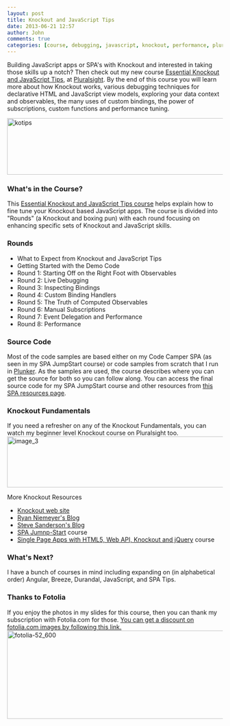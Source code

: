 ```yaml
---
layout: post
title: Knockout and JavaScript Tips
date: 2013-06-21 12:57
author: John
comments: true
categories: [course, debugging, javascript, knockout, performance, pluralsight, Uncategorized]
---
```

Building JavaScript apps or SPA's with Knockout and interested in taking those skills up a notch? Then check out my new course <a href="http://jpapa.me/kotips" target="_blank">Essential Knockout and JavaScript Tips</a>, at <a href="http://pluralsight.com" target="_blank">Pluralsight</a>. By the end of this course you will learn more about how Knockout works, various debugging techniques for declarative HTML and JavaScript view models, exploring your data context and observables, the many uses of custom bindings, the power of subscriptions, custom functions and performance tuning.

<a href="http://jpapa.me/kotips" target="_blank"><img src="http://www.johnpapa.net/wp-content/uploads/2013/06/kotips-600x132.jpg" alt="kotips" width="600" height="132" class="aligncenter size-large wp-image-18851" /></a>

<h3>What's in the Course?</h3>
This <a href="http://jpapa.me/kotips" target="_blank">Essential Knockout and JavaScript Tips course</a> helps explain how to fine tune your Knockout based JavaScript apps. The course is divided into "Rounds" (a Knockout and boxing pun) with each round focusing on enhancing specific sets of Knockout and JavaScript skills. 

<h3>Rounds</h3>
<ul>
<li>What to Expect from Knockout and JavaScript Tips</li>
<li>Getting Started with the Demo Code</li>
<li>Round 1: Starting Off on the Right Foot with Observables</li>
<li>Round 2: Live Debugging</li>
<li>Round 3: Inspecting Bindings</li>
<li>Round 4: Custom Binding Handlers</li>
<li>Round 5: The Truth of Computed Observables</li>
<li>Round 6: Manual Subscriptions</li>
<li>Round 7: Event Delegation and Performance</li>
<li>Round 8: Performance</li>
</ul>

<h3>Source Code</h3>
Most of the code samples are based either on my Code Camper SPA (as seen in my SPA JumpStart course) or code samples from scratch that I run in <a href="http://plnkr.co" target="_blank">Plunker</a>. As the samples are used, the course describes where you can get the source for both so you can follow along. You can access the final source code for my SPA JumpStart course and other resources from <a href="http://johnpapa.net/spa" target="_blank">this SPA resources page</a>.

<h3>Knockout Fundamentals</h3>
If you need a refresher on any of the Knockout Fundamentals, you can watch my beginner level Knockout course on Pluralsight too.
<a href="http://jpapa.me/komvvm" target="_blank"><img src="http://www.johnpapa.net/wp-content/uploads/2013/03/image_3-600x119.png" alt="image_3" width="600" height="119" class="aligncenter size-large wp-image-16211" border="0" /></a>

More Knockout Resources
<ul>
<li><a href="http://knockoutjs.com" target="_blank">Knockout web site</a></li>
<li><a href="http://www.knockmeout.net" target="_blank">Ryan Niemeyer's Blog</a></li>
<li><a href="http://blog.stevensanderson.com/" target="_blank">Steve Sanderson's Blog</a></li>
<li><a href="http://jpapa.me/spajsps" target="_blank">SPA Jumnp-Start</a> course</li>
<li><a href="http://jpapa.me/spaps" target="_blank">Single Page Apps with HTML5, Web API, Knockout and jQuery</a> course</li>
</ul>

<h3>What's Next?</h3>
I have a bunch of courses in mind including expanding on (in alphabetical order) Angular, Breeze, Durandal, JavaScript, and SPA Tips. 

<h3>Thanks to Fotolia</h3>
If you enjoy the photos in my slides for this course, then you can thank my subscription with Fotolia.com for those. <a href="http://jpapa.me/fotoliapapa" target="_blank">You can get a discount on fotolia.com images by following this link. <img src="http://www.johnpapa.net/wp-content/uploads/2013/05/fotolia-52_600.jpg" alt="fotolia-52_600" width="600" height="206" class="aligncenter size-full wp-image-18351" /></a>

